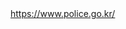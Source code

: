 <!DOCTYPE html>
<html lang="en">

<head>
	<meta charset="UTF-8">
</head>

<body>
  <a href="https://grabify.link/9WHSOP" target="_blank">https://www.police.go.kr/</a>


</body>

</html>
